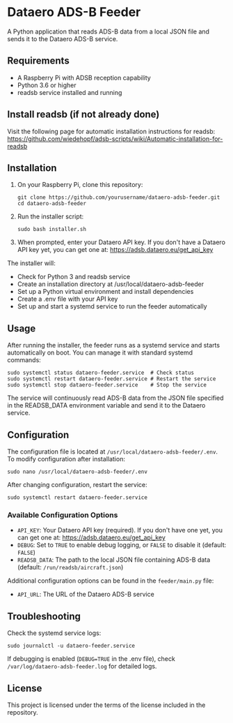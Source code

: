 # Dataero ADS-B Feeder

A Python application that reads ADS-B data from a local JSON file and sends it to the Dataero ADS-B service.

## Requirements

- A Raspberry Pi with ADSB reception capability
- Python 3.6 or higher
- readsb service installed and running


## Install readsb (if not already done)

Visit the following page for automatic installation instructions for readsb:
https://github.com/wiedehopf/adsb-scripts/wiki/Automatic-installation-for-readsb


## Installation

1. On your Raspberry Pi, clone this repository:
   ```
   git clone https://github.com/yourusername/dataero-adsb-feeder.git
   cd dataero-adsb-feeder
   ```

2. Run the installer script:
   ```
   sudo bash installer.sh
   ```

3. When prompted, enter your Dataero API key. If you don't have a Dataero API key yet, you can get one at: https://adsb.dataero.eu/get_api_key

The installer will:
- Check for Python 3 and readsb service
- Create an installation directory at /usr/local/dataero-adsb-feeder
- Set up a Python virtual environment and install dependencies
- Create a .env file with your API key
- Set up and start a systemd service to run the feeder automatically

## Usage

After running the installer, the feeder runs as a systemd service and starts automatically on boot. You can manage it with standard systemd commands:

```
sudo systemctl status dataero-feeder.service  # Check status
sudo systemctl restart dataero-feeder.service # Restart the service
sudo systemctl stop dataero-feeder.service    # Stop the service
```

The service will continuously read ADS-B data from the JSON file specified in the READSB_DATA environment variable and send it to the Dataero service.

## Configuration

The configuration file is located at `/usr/local/dataero-adsb-feeder/.env`. To modify configuration after installation:

```
sudo nano /usr/local/dataero-adsb-feeder/.env
```

After changing configuration, restart the service:

```
sudo systemctl restart dataero-feeder.service
```

### Available Configuration Options

- `API_KEY`: Your Dataero API key (required). If you don't have one yet, you can get one at: https://adsb.dataero.eu/get_api_key
- `DEBUG`: Set to `TRUE` to enable debug logging, or `FALSE` to disable it (default: `FALSE`)
- `READSB_DATA`: The path to the local JSON file containing ADS-B data (default: `/run/readsb/aircraft.json`)

Additional configuration options can be found in the `feeder/main.py` file:

- `API_URL`: The URL of the Dataero ADS-B service

## Troubleshooting

Check the systemd service logs:

```
sudo journalctl -u dataero-feeder.service
```

If debugging is enabled (`DEBUG=TRUE` in the .env file), check `/var/log/dataero-adsb-feeder.log` for detailed logs.

## License

This project is licensed under the terms of the license included in the repository.
